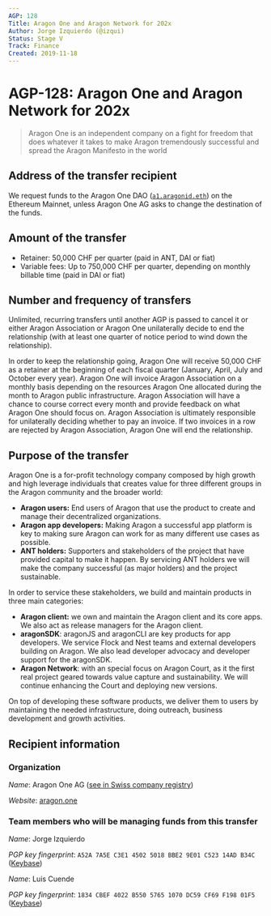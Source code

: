 ```yaml
---
AGP: 128
Title: Aragon One and Aragon Network for 202x
Author: Jorge Izquierdo (@izqui)
Status: Stage V
Track: Finance
Created: 2019-11-18
---
```


# AGP-128: Aragon One and Aragon Network for 202x

> Aragon One is an independent company on a fight for freedom that does whatever it takes to make Aragon tremendously successful and spread the Aragon Manifesto in the world

## Address of the transfer recipient
We request funds to the Aragon One DAO ([`a1.aragonid.eth`](https://mainnet.aragon.org/#/a1.aragonid.eth/)) on the Ethereum Mainnet, unless Aragon One AG asks to change the destination of the funds.

## Amount of the transfer
- Retainer: 50,000 CHF per quarter (paid in ANT, DAI or fiat)
- Variable fees: Up to 750,000 CHF per quarter, depending on monthly billable time (paid in DAI or fiat)

## Number and frequency of transfers
Unlimited, recurring transfers until another AGP is passed to cancel it or either Aragon Association or Aragon One unilaterally decide to end the relationship (with at least one quarter of notice period to wind down the relationship).

In order to keep the relationship going, Aragon One will receive 50,000 CHF as a retainer at the beginning of each fiscal quarter (January, April, July and October every year).
Aragon One will invoice Aragon Association on a monthly basis depending on the resources Aragon One allocated during the month to Aragon public infrastructure. Aragon Association will have a chance to course correct every month and provide feedback on what Aragon One should focus on. Aragon Association is ultimately responsible for unilaterally deciding whether to pay an invoice.
If two invoices in a row are rejected by Aragon Association, Aragon One will end the relationship.

## Purpose of the transfer

Aragon One is a for-profit technology company composed by high growth and high leverage individuals that creates value for three different groups in the Aragon community and the broader world:

- **Aragon users:** End users of Aragon that use the product to create and manage their decentralized organizations.
- **Aragon app developers:** Making Aragon a successful app platform is key to making sure Aragon can work for as many different use cases as possible.
- **ANT holders:** Supporters and stakeholders of the project that have provided capital to make it happen. By servicing ANT holders we will make the company successful (as major holders) and the project sustainable.

In order to service these stakeholders, we build and maintain products in three main categories:

- **Aragon client:** we own and maintain the Aragon client and its core apps. We also act as release managers for the Aragon client.
- **aragonSDK**: aragonJS and aragonCLI are key products for app developers. We service Flock and Nest teams and external developers building on Aragon. We also lead developer advocacy and developer support for the aragonSDK.
- **Aragon Network**: with an special focus on Aragon Court, as it the first real project geared towards value capture and sustainability. We will continue enhancing the Court and deploying new versions.

On top of developing these software products, we deliver them to users by maintaining the needed infrastructure, doing outreach, business development and growth activities.

## Recipient information

### Organization
_Name_: Aragon One AG ([see in Swiss company registry](https://zg.chregister.ch/cr-portal/auszug/auszug.xhtml?uid=CHE-295.692.532))

_Website_: [aragon.one](https://aragon.one)

### Team members who will be managing funds from this transfer

_Name_: Jorge Izquierdo

_PGP key fingerprint_: `A52A 7A5E C3E1 4502 5018 BBE2 9E01 C523 14AD B34C` ([Keybase](https://keybase.io/ji))

_Name_: Luis Cuende

_PGP key fingerprint_: `1834 CBEF 4022 B550 5765 1070 DC59 CF69 F198 01F5` ([Keybase](https://keybase.io/li))
